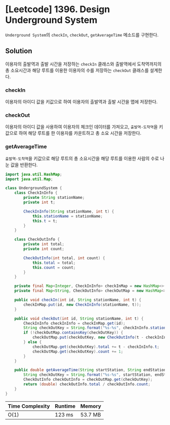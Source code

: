 # [Leetcode] 1396. Design Underground System

`Underground System`의 `checkIn`, `checkOut`, `getAverageTime` 메소드를 구현한다.

## Solution

이용자의 출발역과 출발 시간을 저장하는 `checkIn` 클래스와 출발역에서 도착역까지의 총 소요시간과 해당 루트를 이용한 이용자의 수를 저장하는 `checkOut` 클래스를 설계한다. 

### checkIn

이용자의 아이디 값을 키값으로 하여 이용자의 출발역과 출발 시간을 맵에 저장한다.

### checkOut

이용자의 아이디 값을 사용하여 이용자의 체크인 데이터를 가져오고, `출발역-도착역`을 키값으로 하여 해당 루트를 한 이용자를 카운트하고 총 소요 시간을 저장한다.

### getAverageTime

`출발역-도착역`을 키값으로 해당 루트의 총 소요시간을 해당 루트를 이용한 사람의 수로 나눈 값을 반환한다.

```java
import java.util.HashMap;
import java.util.Map;

class UndergroundSystem {
    class CheckInInfo {
        private String stationName;
        private int t;

        CheckInInfo(String stationName, int t) {
            this.stationName = stationName;
            this.t = t;
        }
    }

    class CheckOutInfo {
        private int total;
        private int count;

        CheckOutInfo(int total, int count) {
            this.total = total;
            this.count = count;
        }
    }

    private final Map<Integer, CheckInInfo> checkInMap = new HashMap<>();
    private final Map<String, CheckOutInfo> checkOutMap = new HashMap<>();

    public void checkIn(int id, String stationName, int t) {
        checkInMap.put(id, new CheckInInfo(stationName, t));
    }

    public void checkOut(int id, String stationName, int t) {
        CheckInInfo checkInInfo = checkInMap.get(id);
        String checkOutKey = String.format("%s-%s", checkInInfo.stationName, stationName);
        if (!checkOutMap.containsKey(checkOutKey)) {
            checkOutMap.put(checkOutKey, new CheckOutInfo(t - checkInInfo.t, 1));
        } else {
            checkOutMap.get(checkOutKey).total += t - checkInInfo.t;
            checkOutMap.get(checkOutKey).count += 1;
        }
    }

    public double getAverageTime(String startStation, String endStation) {
        String checkOutKey = String.format("%s-%s", startStation, endStation);
        CheckOutInfo checkOutInfo = checkOutMap.get(checkOutKey);
        return (double) checkOutInfo.total / checkOutInfo.count;
    }
}
```

| Time Complexity | Runtime | Memory |
|-----------------|---------|--------|
| O(1) | 123 ms | 53.7 MB |
